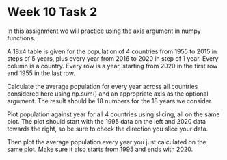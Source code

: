 # Week 10 Task 2

In this assignment we will practice using the axis argument in numpy functions. 

A 18x4 table is given for the population of 4 countries from 1955 to 2015 in steps of 5 years, plus every year from 2016 to 2020 in step of 1 year. Every column is a country. Every row is a year, starting from 2020 in the first row and 1955 in the last row.

Calculate the average population for every year across all countries considered here using np.sum() and an appropriate axis as the optional argument. The result should be 18 numbers for the 18 years we consider.

Plot population against year for all 4 countries using slicing, all on the same plot. The plot should start with the 1995 data on the left and 2020 data towards the right, so be sure to check the direction you slice your data.

Then plot the average population every year you just calculated on the same plot. Make sure it also starts from 1995 and ends with 2020.

